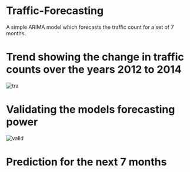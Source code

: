 # Traffic-Forecasting
A simple ARIMA model which forecasts the traffic count for a set of 7 months.

# Trend showing the change in traffic counts over the years 2012 to 2014
![tra](https://user-images.githubusercontent.com/26629945/61175750-89809300-a5d6-11e9-85bf-869d3e464406.JPG)

# Validating the models forecasting power
![valid](https://user-images.githubusercontent.com/26629945/61175760-ab7a1580-a5d6-11e9-818a-cbf773c2de33.JPG)

# Prediction for the next 7 months


